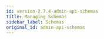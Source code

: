 ```yaml
---
id: version-2.7.4-admin-api-schemas
title: Managing Schemas
sidebar_label: Schemas
original_id: admin-api-schemas
---
```


